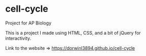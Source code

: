 # cell-cycle
Project for AP Biology

This is a project I made using HTML, CSS, and a bit of jQuery for interactivity.

Link to the website => https://dorwinl3894.github.io/cell-cycle
